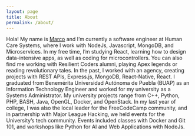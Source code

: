 ```yaml
---
layout: page
title: About
permalink: /about/
---
```


Hola! My name is [Marco][devmarco] and I’m currently a software engineer at Human Care Systems, where I work with NodeJs, Javascript, MongoDB, and Microservices. In my free time, I’m studying React, learning how to design data-intensive apps, as well as coding for microcontrollers. You can also find me working with Resilient Coders alumni, playing Apex legends or reading revolutionary tales. In the past, I worked with an agency, creating projects with REST APIs, Express.js, MongoDB, React-Native, React. I graduated from Benemérita Universidad Autónoma de Puebla (BUAP) as an Information Technology Engineer and worked for my university as a Systems Administrator. My university projects range from C++, Python, PHP, BASH, Java, OpenGL, Docker, and OpenStack. In my last year of college, I was also the local leader for the FreeCodeCamp community, and in partnership with Major League Hacking, we held events for the University’s tech community. Events included classes with Docker and Git 101, and workshops like Python for AI and Web Applications with NodeJs. 


[devmarco]: https://devmarcorojas.com
